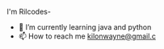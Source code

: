 I'm Rilcodes-
- 🌱 I’m currently learning java and python 
- 📫 How to reach me  kilonwayne@gmail.c

<!---
Rilcodes/Rilcodes is a ✨ special ✨ repository because its `README.md` (this file) appears on your GitHub profile.
You can click the Preview link to take a look at your changes.
--->
